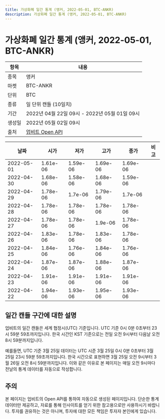 ```yaml
---
title: 가상화폐 일간 통계 (앵커, 2022-05-01, BTC-ANKR)
description: 가상화폐 일간 통계 (앵커, 2022-05-01, BTC-ANKR)
---
```



가상화폐 일간 통계 (앵커, 2022-05-01, BTC-ANKR)
===

|항목|내용|
|--|--|
|종목|앵커|
|마켓|BTC-ANKR|
|단위|BTC|
|종류|일 단위 캔들 (10일치)|
|기간|2022년 04월 22일 09시 - 2022년 05월 01일 09시|
|생성일|2022년 05월 02일 09시|
|출처|[업비트 Open API](https://docs.upbit.com)|


|날짜|시가|저가|고가|종가|비고|
|--|--|--|--|--|--|
|2022-05-01|1.61e-06|1.59e-06|1.69e-06|1.69e-06|    |
|2022-04-30|1.68e-06|1.58e-06|1.68e-06|1.59e-06|    |
|2022-04-29|1.78e-06|1.7e-06|1.79e-06|1.7e-06|    |
|2022-04-28|1.78e-06|1.78e-06|1.78e-06|1.78e-06|    |
|2022-04-27|1.78e-06|1.78e-06|1.9e-06|1.78e-06|    |
|2022-04-26|1.83e-06|1.78e-06|1.83e-06|1.78e-06|    |
|2022-04-25|1.84e-06|1.76e-06|1.84e-06|1.76e-06|    |
|2022-04-24|1.87e-06|1.87e-06|1.88e-06|1.87e-06|    |
|2022-04-23|1.91e-06|1.91e-06|1.91e-06|1.91e-06|    |
|2022-04-22|1.94e-06|1.93e-06|1.95e-06|1.93e-06|    |


일간 캔들 구간에 대한 설명
---


업비트의 일간 캔들은 세계 협정시(UTC) 기준입니다. 
UTC 기준 0시 0분 0초부터 23시 59분 59초까지입니다. 
한국 시간인 KST 기준으로는 전일 오전 9시부터 다음날 오전 8시 59분까지입니다. 


예를들면, UTC 기준 3월 25일 데이터는 UTC 시준 3월 25일 0시 0분 0초부터 3월 25일 23시 59분 59초까지입니다. 
한국 시간으로 표현하면 3월 25일 오전 9시부터 3월 26일 오전 8시 59분까지입니다. 
이와 같은 이유로 본 페이지는 매일 오전 9시마다 전날의 통계 데이터를 자동으로 작성합니다. 


주의
---


본 페이지는 업비트의 Open API를 통하여 자동으로 생성된 페이지입니다. 
단순한 통계 데이터만 제공하고, 자료를 통해 인사이트를 얻기 위한 참고용으로만 사용하시기 바랍니다. 
투자를 권유하는 것은 아니며, 투자에 대한 모든 책임은 투자자 본인에게 있습니다. 
